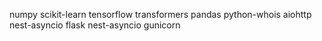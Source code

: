 numpy
   scikit-learn
   tensorflow
   transformers
   pandas
   python-whois
   aiohttp
   nest-asyncio
   flask
nest-asyncio
gunicorn
